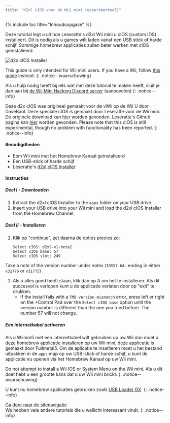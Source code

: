 ```yaml
---
title: "d2xl cIOS voor de Wii mini (experimenteel)"
---
```


{% include toc title="Inhoudsopgave" %}

Deze tutorial legt u uit hoe Leseratte's d2xl Wii mini u cIOS (custom IOS) installeert. Dit is nodig als u games wilt laden vanaf een USB stick of harde schijf. Sommige homebrew applicaties zullen beter werken met cIOS geïnstalleerd.

![d2x cIOS Installer](/images/cIOS.png)

This guide is only intended for Wii mini users. If you have a Wii, follow [this guide](cios) instead.
{: .notice--waarschuwing}

Als u hulp nodig heeft bij iets wat met deze tutorial te maken heeft, sluit je dan aan bij [de Wii Mini Hacking Discord server](https://discord.gg/6ryxnkS) (aanbevolen)
{: .notice--info}

Deze d2x cIOS was origineel gemaakt voor de vWii op de Wii U door DaveBaol. Deze speciale cIOS is gemaakt door Leseratte voor de Wii mini. De originele download kan [hier](https://wii.leseratte10.de/d2xl-cIOS/) worden gevonden. Leseratte's Github pagina kan [hier](https://github.com/Leseratte10/d2xl-cios) worden gevonden. Please note that this cIOS is still experimental, though no problem with functionality has been reported.
{: .notice--info}

#### Benodigdheden

* Eem Wii mini met het Homebrew Kanaal geïnstalleerd
* Een USB-stick of harde schijf
* Leseratte's [d2xl cIOS Installer](/assets/files/d2xl_wii_mini_cIOS_installer_v1_beta2.zip)

#### Instructies

##### Deel I - Downloaden

1. Extract the d2xl cIOS Installer to the `apps` folder on your USB drive.
1. Insert your USB drive into your Wii mini and load the d2xl cIOS Installer from the Homebrew Channel.

##### Deel II - Installeren

1. Klik op "continue", zet daarna de opties precies zo:
    ```
    Select cIOS: d2xl-v1-beta2
    Select cIOS base: 57
    Select cIOS slot: 249
    ```
Take a note of the version number under notes (`IOS57-64-` ending in either `v31776` or `v31775`)
1. Als u alles goed heeft staan, klik dan op A om het te installeren. Als dit succesvol is verlopen kunt u de applicatie verlaten door op "exit" te drukken.
   - If the install fails with a `TMD version mismatch` error, press left or right on the +Control Pad over the `Select cIOS base` option until the version number is different than the one you tried before. The number 57 will not change.


##### Een internetkabel activeren
Als u Wiimmfi met een internetkabel wilt gebruiken op uw Wii dan moet u [deze](/assets/files/Wii_Mini_Ethernet_Enable.zip) homebrew applicatie installeren op uw Wii mini, deze applicatie is gemaakt door Fullmetal5. Om de aplicatie te insatlleren moet u het bestand uitpakken in de `apps` map op uw USB-stick of harde schijf, u kunt de applicatie nu openen via het Homebrew Kanaal op uw Wii mini.

Do not attempt to install a Wii IOS or System Menu on the Wii mini. Als u dit doet hebt u een grootte kans dat u uw Wii mini brickt.
{: .notice--waarschuwing}

U kunt nu homebrew applicaties gebruiken zoals [USB Loader GX](usbloadergx).
{: .notice--info}

[Ga door naar de sitenavigatie](site-navigation)<br> We hebben vele andere tutorials die u wellicht interessant vindt.
{: .notice--info}
